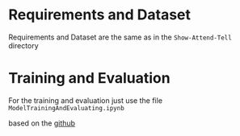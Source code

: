 # Requirements and Dataset
Requirements and Dataset are the same as in the `Show-Attend-Tell` directory

# Training and Evaluation

For the training and evaluation just use the file `ModelTrainingAndEvaluating.ipynb`

based on the  [github](https://github.com/dakshitagrawal97/On-the-Automatic-Generation-of-Medical-Imaging-Reports)
